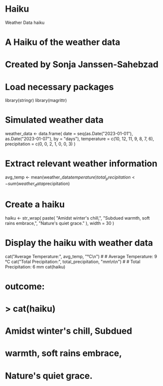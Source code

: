 # Haiku
 Weather Data haiku
# A Haiku of the weather data
# Created by Sonja Janssen-Sahebzad

# Load necessary packages
library(stringr)
library(magrittr)

# Simulated weather data
weather_data <- data.frame(
    date = seq(as.Date("2023-01-01"), as.Date("2023-01-07"), by = "days"),
    temperature = c(10, 12, 11, 9, 8, 7, 6),
    precipitation = c(0, 0, 2, 1, 0, 0, 3)
)

# Extract relevant weather information
avg_temp <- mean(weather_data$temperature)
total_precipitation <- sum(weather_data$precipitation)

# Create a haiku
haiku <- str_wrap(
    paste(
        "Amidst winter's chill,", 
        "Subdued warmth, soft rains embrace,", 
        "Nature's quiet grace."
    ),
    width = 30
)

# Display the haiku with weather data
cat("Average Temperature:", avg_temp, "°C\n")      # # Average Temperature: 9 °C
cat("Total Precipitation:", total_precipitation, "mm\n\n")  # # Total Precipitation: 6 mm
cat(haiku)

# outcome:
# > cat(haiku)
# Amidst winter's chill, Subdued
# warmth, soft rains embrace,
# Nature's quiet grace.
